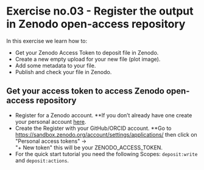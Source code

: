 # Exercise no.03 - Register the output in Zenodo open-access repository

In this exercise we learn how to: 
* Get your Zenodo Access Token to deposit file in Zenodo.
* Create a new empty upload for your new file (plot image).
* Add some metadata to your file.
* Publish and check your file in Zenodo.

## Get your access token to access Zenodo open-access repository

* Register for a Zenodo account.
**If you don’t already have one create your personal account [here](https://sandbox.zenodo.org/account/settings/applications/tokens/new). 
* Create the Register with your GitHub/ORCID account.
**Go to https://sandbox.zenodo.org/account/settings/applications/ then click on "Personal access tokens" →  
  "+ New token" this will be your ZENODO_ACCESS_TOKEN.
* For the quick start tutorial you need the following Scopes: `deposit:write` and `deposit:actions`.
